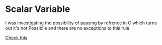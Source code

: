 # Scalar Variable 
I was investigating the possibility of passing by refrence in C which turns out it's not Possibile and there are no exceptions to this rule. 

[Check this](https://stackoverflow.com/questions/2229498/passing-by-reference-in-c)
